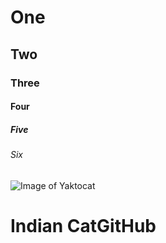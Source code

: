# One
## Two
### Three
#### Four
##### Five
###### Six

![Image of Yaktocat](https://octodex.github.com/images/yaktocat.png)
# Indian CatGitHub
